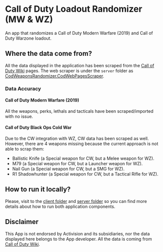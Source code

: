 # Call of Duty Loadout Randomizer (MW & WZ)

An app that randomizes a Call of Duty Modern Warfare (2019) and Call of Duty Warzone loadout.

## Where the data come from?

All the data displayed in the application has been scraped from the [Call of Duty Wiki](https://callofduty.fandom.com/wiki/Call_of_Duty_Wiki) pages. The web scraper is under the `server` folder as [CodWeaponsRandomizer.CodWebPagesScraper](/server/src/CodWeaponsRandomizer.CodWebPagesScraper).

### Data Accuracy

#### Call of Duty Modern Warfare (2019)

All the weapons, perks, lethals and tacticals have been scraped/imported with no issue.

#### Call of Duty Black Ops Cold War

Due to the CW integration with WZ, CW data has been scraped as well. However, there are 4 weapons missing because the current approach is not able to scrap them:

- Ballistic Knife (a Special weapon for CW, but a Melee weapon for WZ).
- M79 (a Special weapon for CW, but a Launcher weapon for WZ).
- Nail Gun (a Special weapon for CW, but a SMG for WZ).
- R1 Shadowhunter (a Special weapon for CW, but a Tactical Rifle for WZ).

## How to run it locally?

Please, visit to the [client folder](/client/cod-weapons-randomizer/README.md) and [server folder](/server/README.md) so you can find more details about how to run both application components.

## Disclaimer

This App is not endorsed by Activision and its subsidiaries, nor the
data displayed here belongs to the App developer. All the data is coming
from [Call of Duty Wiki](https://callofduty.fandom.com/wiki/Call_of_Duty_Wiki).
